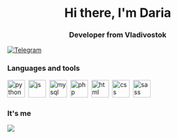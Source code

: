 <div id = "header" align = "center">
    <h1>
        Hi there, I'm Daria
    </h1>
    <h3>
        Developer from Vladivostok
    </h3>
</div>
<div>
    <a href="https://t.me/dalya_vo">
        <img src="https://img.shields.io/badge/Telegram-green?style=for-the-badge&logo=telegram&logoColor=white" 
             alt="Telegram">
    </a>
</div>

<!--
**sharksharkvor/sharksharkvor** is a ✨ _special_ ✨ repository because its `README.md` (this file) appears on your GitHub profile.

Here are some ideas to get you started:

- 🔭 I’m currently working on myself
- 💬 Ask me about hard work
- 📫 How to reach me: sharkshark20011@gmail.com
- ⚡ Fun fact: I really like cycling and reading books by Japanese authors
- ✨ I speak English and Chinese
-->
### Languages and tools
<img src="https://cdn.jsdelivr.net/gh/devicons/devicon@latest/icons/python/python-original.svg" title="python" width="40" height="40"/>&nbsp;
<img src="https://cdn.jsdelivr.net/gh/devicons/devicon@latest/icons/javascript/javascript-original.svg" title="js" width="40" height="40"/>&nbsp;
<img src="https://cdn.jsdelivr.net/gh/devicons/devicon@latest/icons/mysql/mysql-original.svg" title="mysql" width="40" height="40"/>&nbsp;
<img src="https://cdn.jsdelivr.net/gh/devicons/devicon@latest/icons/php/php-original.svg" title="php" width="40" height="40"/>&nbsp;
<img src="https://cdn.jsdelivr.net/gh/devicons/devicon@latest/icons/html5/html5-original.svg" title="html" width="40" height="40"/>&nbsp;
<img src="https://cdn.jsdelivr.net/gh/devicons/devicon@latest/icons/css3/css3-original.svg" title="css" width="40" height="40"/>&nbsp;
<img src="https://cdn.jsdelivr.net/gh/devicons/devicon@latest/icons/sass/sass-original.svg" title="sass" width="40" height="40"/>&nbsp;
### It's me
<div>
    <img src="[https://img.shields.io/badge/LinkedIn-green?style=for-the-badge&logo=linkedin&logoColor=white](http://github-profile-summary-cards.vercel.app/api/cards/profile-details?username=vn7n24fzkq&theme=default)">
</div>

